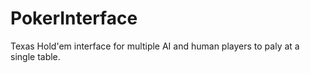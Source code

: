 # PokerInterface
 Texas Hold'em interface for multiple AI and human players to paly at a single table.
